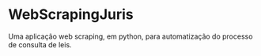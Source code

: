 # WebScrapingJuris
Uma aplicação web scraping, em python, para automatização do processo de consulta de leis.
